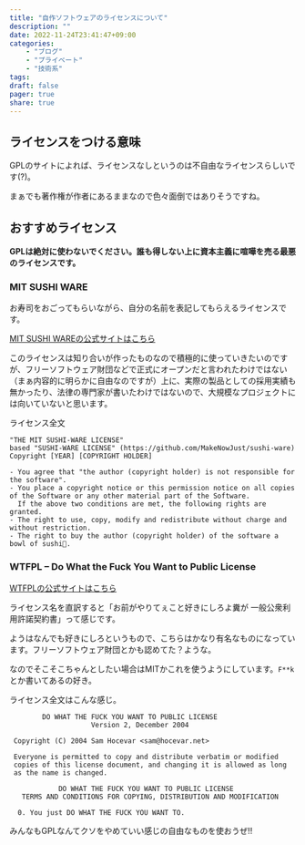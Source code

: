 ```yaml
---
title: "自作ソフトウェアのライセンスについて"
description: ""
date: 2022-11-24T23:41:47+09:00
categories:
    - "ブログ"
    - "プライベート"
    - "技術系"
tags:
draft: false
pager: true
share: true
---
```


## ライセンスをつける意味

GPLのサイトによれば、ライセンスなしというのは不自由なライセンスらしいです(?)。

まぁでも著作権が作者にあるままなので色々面倒ではありそうですね。

## おすすめライセンス

**GPLは絶対に使わないでください。誰も得しない上に資本主義に喧嘩を売る最悪のライセンスです。**

### MIT SUSHI WARE

お寿司をおごってもらいながら、自分の名前を表記してもらえるライセンスです。

[MIT SUSHI WAREの公式サイトはこちら](https://github.com/watasuke102/mit-sushi-ware)

このライセンスは知り合いが作ったものなので積極的に使っていきたいのですが、フリーソフトウェア財団などで正式にオープンだと言われたわけではない（まぁ内容的に明らかに自由なのですが）上に、実際の製品としての採用実績も無かったり、法律の専門家が書いたわけではないので、大規模なプロジェクトには向いていないと思います。

ライセンス全文

```
"THE MIT SUSHI-WARE LICENSE"
based "SUSHI-WARE LICENSE" (https://github.com/MakeNowJust/sushi-ware)
Copyright [YEAR] [COPYRIGHT HOLDER]

- You agree that "the author (copyright holder) is not responsible for the software".
- You place a copyright notice or this permission notice on all copies of the Software or any other material part of the Software.
  If the above two conditions are met, the following rights are granted.
- The right to use, copy, modify and redistribute without charge and without restriction.
- The right to buy the author (copyright holder) of the software a bowl of sushi🍣.
```

### WTFPL – Do What the Fuck You Want to Public License

[WTFPLの公式サイトはこちら](http://www.wtfpl.net/)

ライセンス名を直訳すると「お前がやりてぇこと好きにしろよ糞が 一般公衆利用許諾契約書」って感じです。

ようはなんでも好きにしろというもので、こちらはかなり有名なものになっています。フリーソフトウェア財団とかも認めてた？ような。

なのでそこそこちゃんとしたい場合はMITかこれを使うようにしています。`F**k`とか書いてあるの好き。

ライセンス全文はこんな感じ。

```
        DO WHAT THE FUCK YOU WANT TO PUBLIC LICENSE
                    Version 2, December 2004

 Copyright (C) 2004 Sam Hocevar <sam@hocevar.net>

 Everyone is permitted to copy and distribute verbatim or modified
 copies of this license document, and changing it is allowed as long
 as the name is changed.

            DO WHAT THE FUCK YOU WANT TO PUBLIC LICENSE
   TERMS AND CONDITIONS FOR COPYING, DISTRIBUTION AND MODIFICATION

  0. You just DO WHAT THE FUCK YOU WANT TO.
```

みんなもGPLなんてクソをやめていい感じの自由なものを使おうぜ!!
